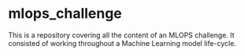 # mlops_challenge
This is a repository covering all the content of an MLOPS challenge. It consisted of working throughout a Machine Learning model life-cycle.

